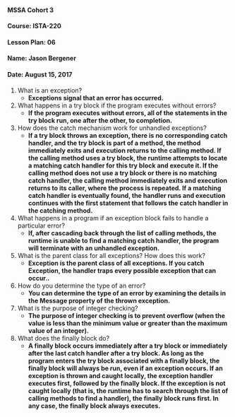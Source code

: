 #### MSSA Cohort 3
#### Course: ISTA-220
#### Lesson Plan: 06
#### Name: Jason Bergener
#### Date: August 15, 2017

1.	What is an exception?
    - **Exceptions signal that an error has occurred.**
1.	What happens in a try block if the program executes without errors?
    - **If the program executes without errors, all of the statements in the try block run, one after the other, to completion.**
1.	How does the catch mechanism work for unhandled exceptions?
    - **If a try block throws an exception, there is no corresponding catch handler, and the try block is part of a method, the method immediately exits and execution returns to the calling method. If the calling method uses a try block, the runtime attempts to locate a matching catch handler for this try block and execute it. If the calling method does not use a try block or there is no matching catch handler, the calling method immediately exits and execution returns to its caller, where the process is repeated. If a matching catch handler is eventually found, the handler runs and execution continues with the first statement that follows the catch handler in the catching method.**
1.	What happens in a program if an exception block fails to handle a particular error?
    - **If, after cascading back through the list of calling methods, the runtime is unable to find a matching catch handler, the program will terminate with an unhandled exception.**
1.	What is the parent class for all exceptions? How does this work?
    - **Exception is the parent class of all exceptions. If you catch Exception, the handler traps every possible exception that can occur..**
1.	How do you determine the type of an error?
    - **You can determine the type of an error by examining the details in the Message property of the thrown exception.**
1.	What is the purpose of integer checking?
    - **The purpose of integer checking is to prevent overflow (when the value is less than the minimum value or greater than the maximum value of an integer).**
1.	What does the finally block do?
    - **A finally block occurs immediately after a try block or immediately after the last catch handler after a try block. As long as the program enters the try block associated with a finally block, the finally block will always be run, even if an exception occurs. If an exception is thrown and caught locally, the exception handler executes first, followed by the finally block. If the exception is not caught locally (that is, the runtime has to search through the list of calling methods to find a handler), the finally block runs first. In any case, the finally block always executes.**